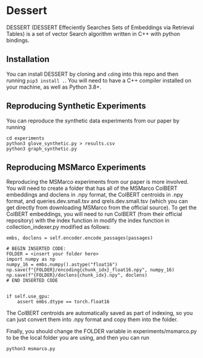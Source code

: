 # Dessert
DESSERT (DESSERT Effeciently Searches Sets of Embeddings via Retrieval Tables) is a set of vector Search algorithm written in C++ with python bindings.


## Installation

You can install DESSERT by cloning and ```cd```ing into this repo and then running ```pip3 install .```. You will need to have a C++ compiler installed on your machine, as well as Python 3.8+.


    
## Reproducing Synthetic Experiments

You can reproduce the synthetic data experiments from our paper by running

```
cd experiments
python3 glove_synthetic.py > results.csv
python3 graph_synthetic.py
```
## Reproducing MSMarco Experiments

Reproducing the MSMarco experiments from our paper is more involved. You will need to create a folder that has all of the MSMarco ColBERT embeddings and doclens in .npy format, the ColBERT centroids in .npy format, and queries.dev.small.tsv and qrels.dev.small.tsv (which you can get directly from downloading MSMarco from the official source). To get the ColBERT embeddings, you will need to run ColBERT (from their official repository) with the index function in  modify the index function in collection_indexer.py modified as follows:


    embs, doclens = self.encoder.encode_passages(passages)

    # BEGIN INSERTED CODE:
    FOLDER = <insert your folder here>
    import numpy as np
    numpy_16 = embs.numpy().astype("float16")
    np.save(f"{FOLDER}/encoding{chunk_idx}_float16.npy", numpy_16)
    np.save(f"{FOLDER}/doclens{chunk_idx}.npy", doclens)
    # END INSERTED CODE


    if self.use_gpu:
        assert embs.dtype == torch.float16

The ColBERT centroids are automatically saved as part of indexing, so you can just convert them into .npy format and copy them into the folder.

Finally, you should change the FOLDER variable in experiments/msmarco.py to be the local folder you are using, and then you can run

```python3 msmarco.py```
